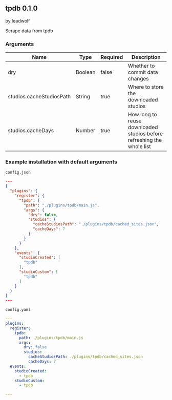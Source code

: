 ## tpdb 0.1.0

by leadwolf

Scrape data from tpdb

### Arguments

| Name                     | Type    | Required | Description                                                           |
| ------------------------ | ------- | -------- | --------------------------------------------------------------------- |
| dry                      | Boolean | false    | Whether to commit data changes                                        |
| studios.cacheStudiosPath | String  | true     | Where to store the downloaded studios                                 |
| studios.cacheDays        | Number  | true     | How long to reuse downloaded studios before refreshing the whole list |

### Example installation with default arguments

`config.json`
```json
---
{
  "plugins": {
    "register": {
      "tpdb": {
        "path": "./plugins/tpdb/main.js",
        "args": {
          "dry": false,
          "studios": {
            "cacheStudiosPath": "./plugins/tpdb/cached_sites.json",
            "cacheDays": 7
          }
        }
      }
    },
    "events": {
      "studioCreated": [
        "tpdb"
      ],
      "studioCustom": [
        "tpdb"
      ]
    }
  }
}
---
```

`config.yaml`
```yaml
---
plugins:
  register:
    tpdb:
      path: ./plugins/tpdb/main.js
      args:
        dry: false
        studios:
          cacheStudiosPath: ./plugins/tpdb/cached_sites.json
          cacheDays: 7
  events:
    studioCreated:
      - tpdb
    studioCustom:
      - tpdb

---
```
